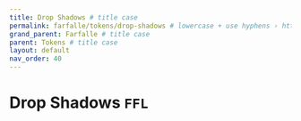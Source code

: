 ```yaml
---
title: Drop Shadows # title case
permalink: farfalle/tokens/drop-shadows # lowercase + use hyphens › https://tinyurl.com/27kmc4rb
grand_parent: Farfalle # title case
parent: Tokens # title case
layout: default
nav_order: 40
---
```


# Drop Shadows `FFL`
